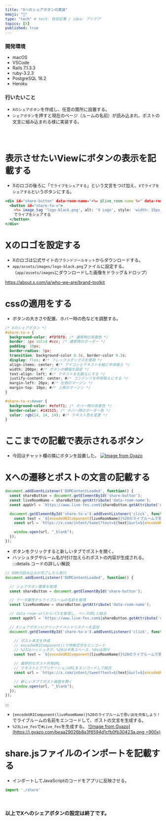 ```yaml
---
title: "Xへのシェアボタンの実装"
emoji: "🔘"
type: "tech" # tech: 技術記事 / idea: アイデア
topics: [X]
published: true
---
```

### 開発環境
- macOS
- VSCode
- Rails 7.1.3.3
- ruby-3.2.3
- PostgreSQL 16.2
- Heroku

### 行いたいこと
- `Xのシェアボタン`を作成し、任意の箇所に設置する。
- `シェアボタン`を押すと現在のページ（ルームの名前）が読み込まれ、ポストの文言に組み込まれる様に実装する。


<br>
<br>

# 表示させたいViewにボタンの表示を記載する
- Xのロゴの後ろに「`でライブをシェアする`」という文言をつけ加え、`Xでライブをシェアする`というボタンにする。
```rb:app/views/live_rooms/show.html.erb
<div id="share-button" data-room-name="<%= @live_room.name %>" data-room-url="<%= live_room_path(@live_room) %>">
  <button id="share-to-x">
    <%= image_tag 'logo-black.png', alt: 'X Logo', style: 'width: 15px; height: 15px;' %>
    でライブをシェアする
  </button>
</div>
```

# Xのロゴを設定する
- Xのロゴは公式サイトの`ブランドツールキット`からダウンロードする。
- `app/assets/images/logo-black.png`ファイルに設定する。（`app/assets/images`にダウンロードした画像をドラッグ＆ドロップ）

https://about.x.com/ja/who-we-are/brand-toolkit


# cssの適用をする
- ボタンの大きさや配置、ホバー時の色などを調整する。
```css:app/assets/stylesheets/application.bootstrap.scss
/* Xのシェアボタン */
#share-to-x {
  background-color: #f0f0f0; /* 通常時の背景色 */
  border: 1px solid #ccc; /* 通常時のボーダー */
  padding: 10px;
  border-radius: 5px;
  transition: background-color 0.3s, border-color 0.3s;
  display: flex; #/* フレックスボックスを使用 */
  align-items: center; #/* アイコンとテキストを縦に中央揃え */
  width: 200px; #/* ボタンの横幅を設定 */
  text-align: left; #/* テキストを左揃えにする */
  justify-content: center; #/* コンテンツを中央揃えにする */
  margin-left: 20px; #/* 左側のマージン */
  margin-top: 10px; #/* 上側のマージン */
}

#share-to-x:hover {
  background-color: #efeff1; /* ホバー時の背景色 */
  border-color: #141515; /* ホバー時のボーダー色 */
  color: rgb(14, 14, 14); #/* テキスト色を変更 */
}
```

# ここまでの記載で表示されるボタン
- 今回はチャット欄の隣にボタンを設置した。
[![Image from Gyazo](https://i.gyazo.com/4aed2df90157b712ebfae9bb67313106.png)](https://gyazo.com/4aed2df90157b712ebfae9bb67313106)

# Xへの遷移とポストの文言の記載する

```js:app/javascript/share.js
document.addEventListener('DOMContentLoaded', function() {
  const shareButton = document.getElementById('share-button');
  const liveRoomName = shareButton.getAttribute('data-room-name');
  const appUrl = `https://www.live-fes.com${shareButton.getAttribute('data-room-url')}`;

  document.getElementById('share-to-x').addEventListener('click', function() {
    const text = `${encodeURIComponent(liveRoomName)}%20のライブルームで思い出を共有しよう！%20%23Live_Fes%20%0a`;
    const url = `https://x.com/intent/tweet?text=${text}&url=${encodeURIComponent(appUrl)}`;

    window.open(url, "_blank");
  });
});
```
- ボタンをクリックすると新しいタブでポストを開く。
- ハッシュタグやルーム名が付け加えられポストの内容が生成される。
:::details コードの詳しい解説
```rb:app/javascript/share.js
// DOMの読み込みが完了したら実行
document.addEventListener('DOMContentLoaded', function() {

  // シェアボタン要素を取得
  const shareButton = document.getElementById('share-button');

  // データ属性からライブルームの名前を取得
  const liveRoomName = shareButton.getAttribute('data-room-name');

  // data-room-urlからパスを取得し、ベースURLと結合
  const appUrl = `https://www.live-fes.com${shareButton.getAttribute('data-room-url')}`;

  // Xシェアボタンにクリックイベントリスナーを追加
  document.getElementById('share-to-x').addEventListener('click', function() {

    // ポスト本文を作成
    // encodeURIComponent()で特殊文字をエンコード
    // %23はハッシュタグ、%20は半角スペース、%0aは改行
    const text = `${encodeURIComponent(liveRoomName)}%20のライブルームで思い出を共有しよう！%20%23Live_Fes%20%0a`;

    // 最終的なポスト共有URL
    // テキストとアプリケーションURLをエンコードして結合
    const url = `https://x.com/intent/tweet?text=${text}&url=${encodeURIComponent(appUrl)}`;

    // 新しいタブでポスト画面を開く
    window.open(url, "_blank");
  });
});
```
:::

- `{encodeURIComponent(liveRoomName)}%20のライブルームで思い出を共有しよう！`でライブルームの名前をエンコードして、ポストの文言を生成する。
- `%23Live_Fes`で`#Live_Fes`を生成する。
[![Image from Gyazo](https://i.gyazo.com/beaa29026b8a3f6594d1cfb0fb30423a.png =900x)](https://gyazo.com/beaa29026b8a3f6594d1cfb0fb30423a)

# share.jsファイルのインポートを記載する
- インポートしてJavaScriptのコードをアプリに反映させる。
```js:app/javascript/application.js
import './share'
```


<br>

### 以上でXへのシェアボタンの設定は終了です。

<br>
<br>

